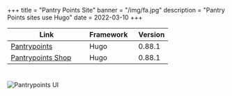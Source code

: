 +++
title = "Pantry Points Site"
banner = "/img/fa.jpg"
description = "Pantry Points sites use Hugo"
date = 2022-03-10
+++


 Link | Framework &nbsp; | Version
--- | --- | ---
[Pantrypoints](https://pantrypoints.com) &nbsp; &nbsp; &nbsp; | Hugo | 0.88.1
[Pantrypoints Shop](https://pantrypoints.shop) &nbsp; &nbsp; &nbsp; | Hugo | 0.88.1

# 

![Pantrypoints UI](/img/how.jpg)


